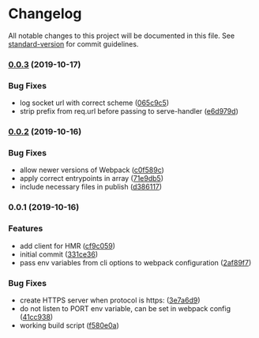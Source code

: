 # Changelog

All notable changes to this project will be documented in this file. See [standard-version](https://github.com/conventional-changelog/standard-version) for commit guidelines.

### [0.0.3](https://github.com/iiroj/serve-webpack/compare/v0.0.2...v0.0.3) (2019-10-17)


### Bug Fixes

* log socket url with correct scheme ([065c9c5](https://github.com/iiroj/serve-webpack/commit/065c9c523d811418729f8e9570ce32881ce3f344))
* strip prefix from req.url before passing to serve-handler ([e6d979d](https://github.com/iiroj/serve-webpack/commit/e6d979d46832a62f4b6be3c51f86b997e7536306))

### [0.0.2](https://github.com/iiroj/serve-webpack/compare/v0.0.1...v0.0.2) (2019-10-16)


### Bug Fixes

* allow newer versions of Webpack ([c0f589c](https://github.com/iiroj/serve-webpack/commit/c0f589c9221970082f626f5f5cd6c239443d453a))
* apply correct entrypoints in array ([71e9db5](https://github.com/iiroj/serve-webpack/commit/71e9db503a75243747e7739ba94c1e2bdd5a4dbb))
* include necessary files in publish ([d386117](https://github.com/iiroj/serve-webpack/commit/d386117986f0773e5b9b45270c9f52a2d5caeef8))

### 0.0.1 (2019-10-16)


### Features

* add client for HMR ([cf9c059](https://github.com/iiroj/serve-webpack/commit/cf9c0598614cb2a855607e1f7aae3b100ac9348d))
* initial commit ([331ce36](https://github.com/iiroj/serve-webpack/commit/331ce36db3082ea2241ecba24c2526ea691c5d88))
* pass env variables from cli options to webpack configuration ([2af89f7](https://github.com/iiroj/serve-webpack/commit/2af89f70e3c5cf6a7676950c90d6895c54f6cc17))


### Bug Fixes

* create HTTPS server when protocol is https: ([3e7a6d9](https://github.com/iiroj/serve-webpack/commit/3e7a6d90f117442a2920451ebafbb1c722681a89))
* do not listen to PORT env variable, can be set in webpack config ([41cc938](https://github.com/iiroj/serve-webpack/commit/41cc93804d924cd9062a916de830b0b4c8b14706))
* working build script ([f580e0a](https://github.com/iiroj/serve-webpack/commit/f580e0add14cf0ff1f546405d4ce34fc0e14a8c6))
